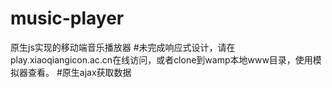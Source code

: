 # music-player
原生js实现的移动端音乐播放器
#未完成响应式设计，请在play.xiaoqiangicon.ac.cn在线访问，或者clone到wamp本地www目录，使用模拟器查看。
#原生ajax获取数据
